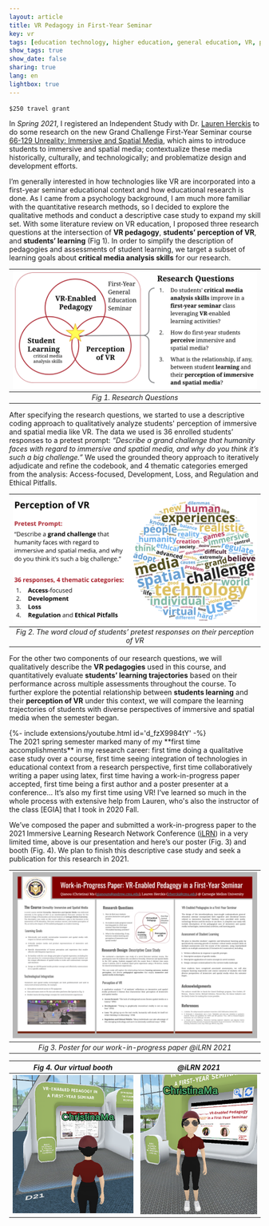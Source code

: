 ```yaml
---
layout: article
title: VR Pedagogy in First-Year Seminar
key: vr
tags: [education technology, higher education, general education, VR, perception, critical media analysis]
show_tags: true
show_date: false
sharing: true
lang: en
lightbox: true
---
```


`$250 travel grant`

In *Spring 2021*, I registered an Independent Study with Dr. [Lauren Herckis] to do some research on the new Grand Challenge First-Year Seminar course [66-129 Unreality: Immersive and Spatial Media][unreality], which aims to introduce students to immersive and spatial media; contextualize these media historically, culturally, and technologically; and problematize design and development efforts.
 
<!--more-->

I’m generally interested in how technologies like VR are incorporated into a first-year seminar educational context and how educational research is done. As I came from a psychology background, I am much more familiar with the quantitative research methods, so I decided to explore the qualitative methods and conduct a descriptive case study to expand my skill set. With some literature review on VR education, I proposed three research questions at the intersection of **VR pedagogy**, **students’ perception of VR**, and **students’ learning** (Fig 1). In order to simplify the description of pedagogies and assessments of student learning, we target a subset of learning goals about **critical media analysis skills** for our research.

|![](/assets/images/vr-questions.png)|
|:--:| 
| *Fig 1. Research Questions* |

After specifying the research questions, we started to use a descriptive coding approach to qualitatively analyze students' perception of immersive and spatial media like VR. The data we used is 36 enrolled students’ responses to a pretest prompt: *“Describe a grand challenge that humanity faces with regard to immersive and spatial media, and why do you think it’s such a big challenge.”* We used the grounded theory approach to iteratively adjudicate and refine the codebook, and 4 thematic categories emerged from the analysis: Access-focused, Development, Loss, and Regulation and Ethical Pitfalls.

|![](/assets/images/vr-perception.png)|
|:--:| 
| *Fig 2. The word cloud of students’ pretest responses on their perception of VR* |

For the other two components of our research questions, we will qualitatively describe the **VR pedagogies** used in this course, and quantitatively evaluate **students’ learning trajectories** based on their performance across multiple assessments throughout the course. To further explore the potential relationship between **students learning** and their **perception of VR** under this context, we will compare the learning trajectories of students with diverse perspectives of immersive and spatial media when the semester began.

<div>{%- include extensions/youtube.html id='d_fzX9984tY' -%}</div>
The 2021 spring semester marked many of my **first time accomplishments** in my research career: first time doing a qualitative case study over a course, first time seeing integration of technologies in educational context from a research perspective, first time collaboratively writing a paper using latex, first time having a work-in-progress paper accepted, first time being a first author and a poster presenter at a conference… It’s also my first time using VR! I’ve learned so much in the whole process with extensive help from Lauren, who's also the instructor of the class [EGIA] that I took in 2020 Fall. 

We’ve composed the paper and submitted a work-in-progress paper to the 2021 Immersive Learning Research Network Conference ([iLRN]) in a very limited time, above is our presentation and here’s our poster (Fig. 3) and booth (Fig. 4). We plan to finish this descriptive case study and seek a publication for this research in 2021. 

|![](/assets/images/vr-poster.png)|
|:--:| 
| *Fig 3. Poster for our work-in-progress paper @iLRN 2021* |

| *Fig 4. Our virtual booth* | *@iLRN 2021* |
| -- | -- |
|![](/assets/images/vr-booth1.png)|![](/assets/images/vr-booth2.png)|


[Lauren Herckis]: http://www.laurenherckis.com/
[EGIA]: /en_portfolio/2-egia.html

[unreality]: https://www.cmu.edu/dietrich/students/undergraduate/programs/grand-challenge/seminars/unreality.html
[iLRN]: https://immersivelrn.org/